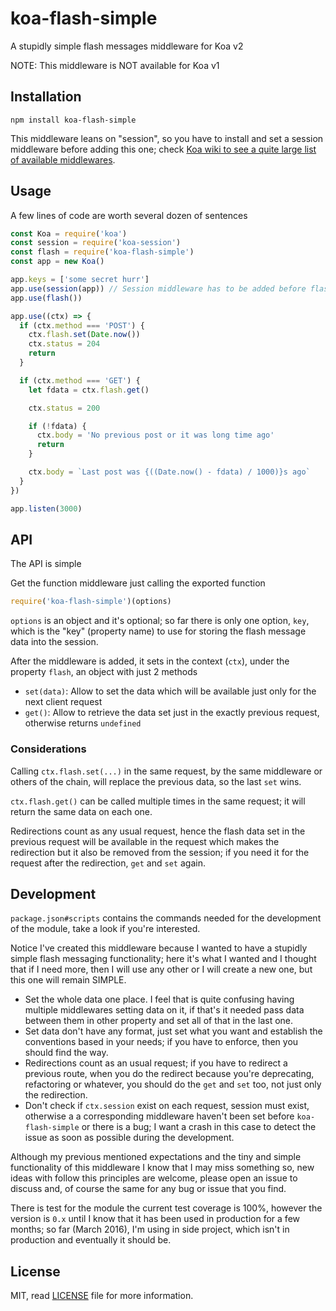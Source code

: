 koa-flash-simple
================

A stupidly simple flash messages middleware for Koa v2

NOTE: This middleware is NOT available for Koa v1

## Installation

`npm install koa-flash-simple`

This middleware leans on "session", so you have to install and set a session middleware before adding this one; check [Koa wiki to see a quite large list of available middlewares](https://github.com/koajs/koa/wiki#middleware).

## Usage

A few lines of code are worth several dozen of sentences

```js
const Koa = require('koa')
const session = require('koa-session')
const flash = require('koa-flash-simple')
const app = new Koa()

app.keys = ['some secret hurr']
app.use(session(app)) // Session middleware has to be added before flash
app.use(flash())

app.use((ctx) => {
  if (ctx.method === 'POST') {
    ctx.flash.set(Date.now())
    ctx.status = 204
    return
  }

  if (ctx.method === 'GET') {
    let fdata = ctx.flash.get()

    ctx.status = 200

    if (!fdata) {
      ctx.body = 'No previous post or it was long time ago'
      return
    }

    ctx.body = `Last post was {((Date.now() - fdata) / 1000)}s ago`
  }
})

app.listen(3000)

```


## API

The API is simple

Get the function middleware just calling the exported function

```js
require('koa-flash-simple')(options)
```

`options` is an object and it's optional; so far there is only one option, `key`, which is the "key" (property name) to use for storing the flash message data into the session.

After the middleware is added, it sets in the context (`ctx`), under the property `flash`, an object with just 2 methods

* `set(data)`: Allow to set the data which will be available just only for the next client request
* `get()`: Allow to retrieve the data set just in the exactly previous request, otherwise returns `undefined`

### Considerations

Calling `ctx.flash.set(...)` in the same request, by the same middleware or others of the chain, will replace the previous data, so the last `set` wins.

`ctx.flash.get()` can be called multiple times in the same request; it will return the same data on each one.

Redirections count as any usual request, hence the flash data set in the previous request will be available in the request which makes the redirection but it also be removed from the session; if you need it for the request after the redirection, `get` and `set` again.


## Development

`package.json#scripts` contains the commands needed for the development of the module, take a look if you're interested.

Notice I've created this middleware because I wanted to have a stupidly simple flash messaging functionality; here it's what I wanted and I thought that if I need more, then I will use any other or I will create a new one, but this one will remain SIMPLE.

* Set the whole data one place. I feel that is quite confusing having multiple middlewares setting data on it, if that's it needed pass data between them in other property and set all of that in the last one.
* Set data don't have any format, just set what you want and establish the conventions based in your needs; if you have to enforce, then you should find the way.
* Redirections count as an usual request; if you have to redirect a previous route, when you do the redirect because you're deprecating, refactoring or whatever, you should do the `get` and `set` too, not just only the redirection.
* Don't check if `ctx.session` exist on each request, session must exist, otherwise a a corresponding middleware haven't been set before `koa-flash-simple` or there is a bug; I want a crash in this case to detect the issue as soon as possible during the development.

Although my previous mentioned expectations and the tiny and simple functionality of this middleware I know that I may miss something so, new ideas with follow this principles are welcome, please open an issue to discuss and, of course the same for any bug or issue that you find.

There is test for the module the current test coverage is 100%, however the version is `0.x` until I know that it has been used in production for a few months; so far (March 2016), I'm using in side project, which isn't in production and eventually it should be.

## License

MIT, read [LICENSE](https://github.com/ifraixedes/koa-flash/blob/master/LICENSE) file for more information.
